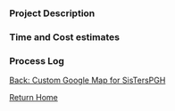 ### Project Description

### Time and Cost estimates

### Process Log
[Back: Custom Google Map for SisTersPGH](https://snizan.github.io/GISPortfolio/Homework1)

[Return Home](https://snizan.github.io/GISPortfolio)
